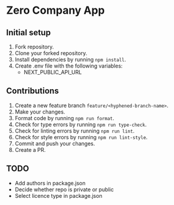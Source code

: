 # Zero Company App

## Initial setup

1. Fork repository.
2. Clone your forked repository.
3. Install dependencies by running `npm install`.
4. Create .env file with the following variables:
   - NEXT_PUBLIC_API_URL

## Contributions

1. Create a new feature branch `feature/<hyphened-branch-name>`.
2. Make your changes.
3. Format code by running `npm run format`.
4. Check for type errors by running `npm run type-check`.
5. Check for linting errors by running `npm run lint`.
6. Check for style errors by running `npm run lint-style`.
7. Commit and push your changes.
8. Create a PR.

## TODO

- Add authors in package.json
- Decide whether repo is private or public
- Select licence type in package.json
